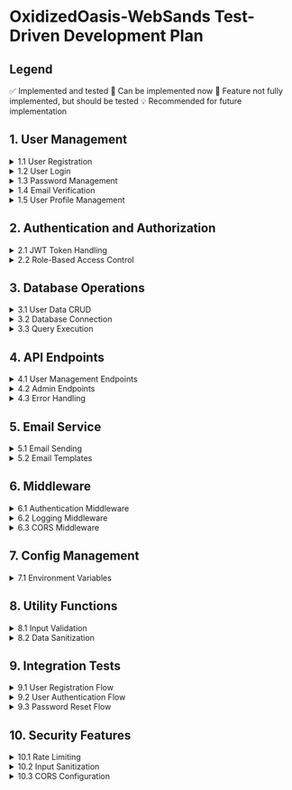 # OxidizedOasis-WebSands Test-Driven Development Plan

## Legend
✅ Implemented and tested
🔷 Can be implemented now
🚧 Feature not fully implemented, but should be tested
💡 Recommended for future implementation

## 1. User Management

<details>
<summary>1.1 User Registration</summary>

- 🔷 Test valid user registration
- 🔷 Test duplicate username registration
- 🔷 Test duplicate email registration
- 🔷 Test invalid username format
- 🔷 Test invalid email format
- 🔷 Test weak password
- 🔷 Test password hashing
- 🔷 Test verification email sent
</details>

<details>
<summary>1.2 User Login</summary>

- 🔷 Test valid user login
- 🔷 Test login with non-existent user
- 🔷 Test login with incorrect password
- 🔷 Test login with unverified email
- ✅ Test JWT token generation
</details>

<details>
<summary>1.3 Password Management</summary>

- 🚧 Password reset functionality not fully implemented
- 🔷 Test password reset request
- 💡 Test password reset with valid token
- 💡 Test password reset with invalid token
- 💡 Test password change for authenticated user
</details>

<details>
<summary>1.4 Email Verification</summary>

- 🔷 Test email verification with valid token
- 🔷 Test email verification with invalid token
- 🔷 Test email verification with expired token
</details>

<details>
<summary>1.5 User Profile Management</summary>

- 🔷 Test retrieving user profile
- 🔷 Test updating user profile
- 🔷 Test deleting user account
</details>

## 2. Authentication and Authorization

<details>
<summary>2.1 JWT Token Handling</summary>

- ✅ Test JWT token generation
- ✅ Test JWT token validation
- ✅ Test JWT token expiration (partial)
- ✅ Test JWT creation with empty secret
- ✅ Test JWT validation with invalid secret
- ✅ Test JWT validation with invalid token
- ✅ Test JWT claims content
- 🔷 Test handling of malformed JWTs
- 💡 Test JWT token revocation
- 💡 Test JWT refresh token mechanism
- 💡 Test JWT with different algorithms (e.g., RS256)
- 💡 Test JWT with custom claims
- 🔷 Test JWT token generation with different expiration times
- 💡 Test JWT validation with clock skew
</details>

<details>
<summary>2.2 Role-Based Access Control</summary>

- 🔷 Test access to user-only resources
- 🔷 Test access to admin-only resources
- 🔷 Test role assignment and modification
- 🔷 Test access denied for insufficient permissions
- 💡 Test JWT with role claims
</details>

## 3. Database Operations

<details>
<summary>3.1 User Data CRUD</summary>

- 🔷 Test creating user data
- 🔷 Test reading user data
- 🔷 Test updating user data
- 🔷 Test deleting user data
</details>

<details>
<summary>3.2 Database Connection</summary>

- 🔷 Test database connection establishment
- 🔷 Test connection pool management
</details>

<details>
<summary>3.3 Query Execution</summary>

- 🔷 Test simple query execution
- 🔷 Test complex query execution
- 💡 Test transaction management
</details>

## 4. API Endpoints

<details>
<summary>4.1 User Management Endpoints</summary>

- 🔷 Test user registration endpoint
- 🔷 Test user login endpoint
- 🔷 Test user profile endpoint
- 🚧 Password reset endpoints not fully implemented
- 🔷 Test password reset request endpoint
- 💡 Test password reset confirmation endpoint
</details>

<details>
<summary>4.2 Admin Endpoints</summary>

- 🔷 Test user listing endpoint
- 🔷 Test user management endpoints
</details>

<details>
<summary>4.3 Error Handling</summary>

- 🔷 Test invalid input handling
- 🔷 Test internal server error handling
- 🔷 Test not found error handling
</details>

## 5. Email Service

<details>
<summary>5.1 Email Sending</summary>

- 🔷 Test sending verification email
- 🚧 Test sending password reset email
- 🔷 Test handling email sending failures
</details>

<details>
<summary>5.2 Email Templates</summary>

- 🔷 Test verification email template rendering
- 🚧 Test password reset email template rendering
</details>

## 6. Middleware

<details>
<summary>6.1 Authentication Middleware</summary>

- 🔷 Test JWT authentication middleware
- 🔷 Test handling requests with invalid tokens
- 🔷 Test handling requests with expired tokens
</details>

<details>
<summary>6.2 Logging Middleware</summary>

- 🔷 Test request logging
- 🔷 Test error logging
</details>

<details>
<summary>6.3 CORS Middleware</summary>

- 🔷 Test CORS headers for allowed origins
- 🔷 Test CORS preflight requests
</details>

## 7. Config Management

<details>
<summary>7.1 Environment Variables</summary>

- 🔷 Test loading valid environment variables
- 🔷 Test handling missing environment variables
- 🔷 Test handling invalid environment variable values
</details>

## 8. Utility Functions

<details>
<summary>8.1 Input Validation</summary>

- 🔷 Test username validation
- 🔷 Test email validation
- 🔷 Test password strength validation
</details>

<details>
<summary>8.2 Data Sanitization</summary>

- 🔷 Test input sanitization for user data
- 🔷 Test output sanitization for user data
</details>

## 9. Integration Tests

<details>
<summary>9.1 User Registration Flow</summary>

- 🔷 Test complete user registration flow including email verification
</details>

<details>
<summary>9.2 User Authentication Flow</summary>

- 🔷 Test user login, token generation, and authenticated requests
</details>

<details>
<summary>9.3 Password Reset Flow</summary>

- 🚧 Password reset flow not fully implemented
- 🔷 Test password reset request
- 💡 Test complete password reset flow
</details>

## 10. Security Features

<details>
<summary>10.1 Rate Limiting</summary>

- ✅ Test rate limiting for registration attempts
- ✅ Test rate limiting for login attempts
- 🚧 Test rate limiting for password reset attempts
</details>

<details>
<summary>10.2 Input Sanitization</summary>

- 🔷 Test prevention of XSS attacks
- 🔷 Test prevention of SQL injection attacks
</details>

<details>
<summary>10.3 CORS Configuration</summary>

- 🔷 Test CORS policy enforcement
</details>